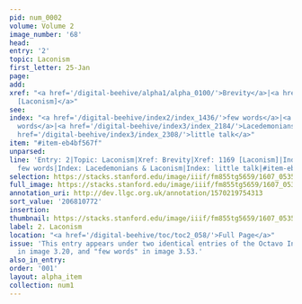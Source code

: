 ```yaml
---
pid: num_0002
volume: Volume 2
image_number: '68'
head:
entry: '2'
topic: Laconism
first_letter: 25-Jan
page:
add:
xref: "<a href='/digital-beehive/alpha1/alpha_0100/'>Brevity</a>|<a href='/digital-beehive/num5/num_1595/'>1169
  [Laconism]</a>"
see:
index: "<a href='/digital-beehive/index2/index_1436/'>few words</a>|<a href='/digital-beehive/index2/index_1436/'>few
  words</a>|<a href='/digital-beehive/index3/index_2184/'>Lacedemonians & Laconism</a>|<a
  href='/digital-beehive/index3/index_2308/'>little talk</a>"
item: "#item-eb4bf567f"
unparsed:
line: 'Entry: 2|Topic: Laconism|Xref: Brevity|Xref: 1169 [Laconism]|Index: few words|Index:
  few words|Index: Lacedemonians & Laconism|Index: little talk|#item-eb4bf567f'
selection: https://stacks.stanford.edu/image/iiif/fm855tg5659/1607_0535/822,772,2948,450/full/0/default.jpg
full_image: https://stacks.stanford.edu/image/iiif/fm855tg5659/1607_0535/full/full/0/default.jpg
annotation_uri: http://dev.llgc.org.uk/annotation/1570219754313
sort_value: '206810772'
insertion:
thumbnail: https://stacks.stanford.edu/image/iiif/fm855tg5659/1607_0535/822,772,600,180/250,/0/default.jpg
label: 2. Laconism
location: "<a href='/digital-beehive/toc/toc2_058/'>Full Page</a>"
issue: 'This entry appears under two identical entries of the Octavo Index: "few words"
  in image 3.20, and "few words" in image 3.53.'
also_in_entry:
order: '001'
layout: alpha_item
collection: num1
---
```

